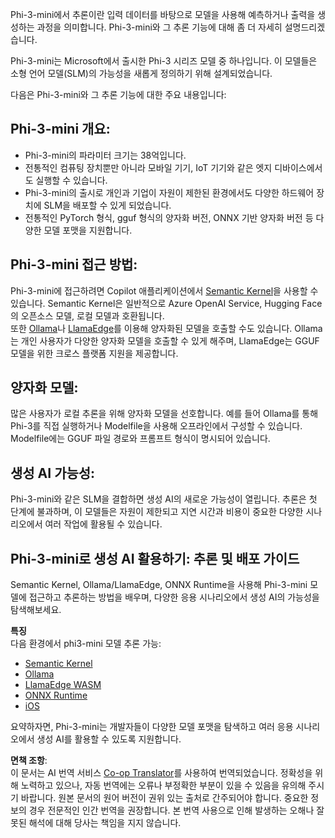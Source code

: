 <!--
CO_OP_TRANSLATOR_METADATA:
{
  "original_hash": "f1ff728038c4f554b660a36b76cbdd6e",
  "translation_date": "2025-05-08T06:04:30+00:00",
  "source_file": "md/01.Introduction/03/overview.md",
  "language_code": "ko"
}
-->
Phi-3-mini에서 추론이란 입력 데이터를 바탕으로 모델을 사용해 예측하거나 출력을 생성하는 과정을 의미합니다. Phi-3-mini와 그 추론 기능에 대해 좀 더 자세히 설명드리겠습니다.

Phi-3-mini는 Microsoft에서 출시한 Phi-3 시리즈 모델 중 하나입니다. 이 모델들은 소형 언어 모델(SLM)의 가능성을 새롭게 정의하기 위해 설계되었습니다.

다음은 Phi-3-mini와 그 추론 기능에 대한 주요 내용입니다:

## **Phi-3-mini 개요:**
- Phi-3-mini의 파라미터 크기는 38억입니다.
- 전통적인 컴퓨팅 장치뿐만 아니라 모바일 기기, IoT 기기와 같은 엣지 디바이스에서도 실행할 수 있습니다.
- Phi-3-mini의 출시로 개인과 기업이 자원이 제한된 환경에서도 다양한 하드웨어 장치에 SLM을 배포할 수 있게 되었습니다.
- 전통적인 PyTorch 형식, gguf 형식의 양자화 버전, ONNX 기반 양자화 버전 등 다양한 모델 포맷을 지원합니다.

## **Phi-3-mini 접근 방법:**
Phi-3-mini에 접근하려면 Copilot 애플리케이션에서 [Semantic Kernel](https://github.com/microsoft/SemanticKernelCookBook?WT.mc_id=aiml-138114-kinfeylo)을 사용할 수 있습니다. Semantic Kernel은 일반적으로 Azure OpenAI Service, Hugging Face의 오픈소스 모델, 로컬 모델과 호환됩니다.  
또한 [Ollama](https://ollama.com)나 [LlamaEdge](https://llamaedge.com)를 이용해 양자화된 모델을 호출할 수도 있습니다. Ollama는 개인 사용자가 다양한 양자화 모델을 호출할 수 있게 해주며, LlamaEdge는 GGUF 모델을 위한 크로스 플랫폼 지원을 제공합니다.

## **양자화 모델:**
많은 사용자가 로컬 추론을 위해 양자화 모델을 선호합니다. 예를 들어 Ollama를 통해 Phi-3를 직접 실행하거나 Modelfile을 사용해 오프라인에서 구성할 수 있습니다. Modelfile에는 GGUF 파일 경로와 프롬프트 형식이 명시되어 있습니다.

## **생성 AI 가능성:**
Phi-3-mini와 같은 SLM을 결합하면 생성 AI의 새로운 가능성이 열립니다. 추론은 첫 단계에 불과하며, 이 모델들은 자원이 제한되고 지연 시간과 비용이 중요한 다양한 시나리오에서 여러 작업에 활용될 수 있습니다.

## **Phi-3-mini로 생성 AI 활용하기: 추론 및 배포 가이드**  
Semantic Kernel, Ollama/LlamaEdge, ONNX Runtime을 사용해 Phi-3-mini 모델에 접근하고 추론하는 방법을 배우며, 다양한 응용 시나리오에서 생성 AI의 가능성을 탐색해보세요.

**특징**  
다음 환경에서 phi3-mini 모델 추론 가능:

- [Semantic Kernel](https://github.com/Azure-Samples/Phi-3MiniSamples/tree/main/semantickernel?WT.mc_id=aiml-138114-kinfeylo)  
- [Ollama](https://github.com/Azure-Samples/Phi-3MiniSamples/tree/main/ollama?WT.mc_id=aiml-138114-kinfeylo)  
- [LlamaEdge WASM](https://github.com/Azure-Samples/Phi-3MiniSamples/tree/main/wasm?WT.mc_id=aiml-138114-kinfeylo)  
- [ONNX Runtime](https://github.com/Azure-Samples/Phi-3MiniSamples/tree/main/onnx?WT.mc_id=aiml-138114-kinfeylo)  
- [iOS](https://github.com/Azure-Samples/Phi-3MiniSamples/tree/main/ios?WT.mc_id=aiml-138114-kinfeylo)  

요약하자면, Phi-3-mini는 개발자들이 다양한 모델 포맷을 탐색하고 여러 응용 시나리오에서 생성 AI를 활용할 수 있도록 지원합니다.

**면책 조항**:  
이 문서는 AI 번역 서비스 [Co-op Translator](https://github.com/Azure/co-op-translator)를 사용하여 번역되었습니다. 정확성을 위해 노력하고 있으나, 자동 번역에는 오류나 부정확한 부분이 있을 수 있음을 유의해 주시기 바랍니다. 원본 문서의 원어 버전이 권위 있는 출처로 간주되어야 합니다. 중요한 정보의 경우 전문적인 인간 번역을 권장합니다. 본 번역 사용으로 인해 발생하는 오해나 잘못된 해석에 대해 당사는 책임을 지지 않습니다.